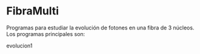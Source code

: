 # FibraMulti
Programas para estudiar la evolución de fotones en una fibra de 3 núcleos.
Los programas principales son:

evolucion1
